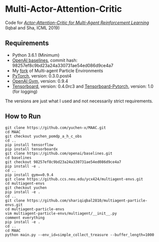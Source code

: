 # Multi-Actor-Attention-Critic
Code for [*Actor-Attention-Critic for Multi-Agent Reinforcement Learning*](https://arxiv.org/abs/1810.02912) (Iqbal and Sha, ICML 2019)

## Requirements
* Python 3.6.1 (Minimum)
* [OpenAI baselines](https://github.com/openai/baselines), commit hash: 98257ef8c9bd23a24a330731ae54ed086d9ce4a7
* My [fork](https://github.com/shariqiqbal2810/multiagent-particle-envs) of Multi-agent Particle Environments
* [PyTorch](http://pytorch.org/), version: 0.3.0.post4
* [OpenAI Gym](https://github.com/openai/gym), version: 0.9.4
* [Tensorboard](https://github.com/tensorflow/tensorboard), version: 0.4.0rc3 and [Tensorboard-Pytorch](https://github.com/lanpa/tensorboard-pytorch), version: 1.0 (for logging)

The versions are just what I used and not necessarily strict requirements.

## How to Run

```shell
git clone https://github.com/yuchen-x/MAAC.git
cd MAAC
git checkout yuchen_pomdp_a_h_c_obs
cd ..
pip install tensorflow
pip install tensorboardx
git clone https://github.com/openai/baselines.git
cd baselines 
git checkout 98257ef8c9bd23a24a330731ae54ed086d9ce4a7
pip install -e .
cd ..
pip install gym==0.9.4
git clone https://github.ccs.neu.edu/ycx424/multiagent-envs.git
cd multiagent-envs
git checkout yuchen
pip install -e .
cd ..
git clone https://github.com/shariqiqbal2810/multiagent-particle-envs.git
cd multiagent-particle-envs
vim multiagent-particle-envs/multiagent/__init__.py
comment everything
pip install -e .
cd ..
cd MAAC
python main.py --env_id=simple_collect_treasure --buffer_length=1000




```
